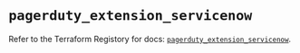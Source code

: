 # `pagerduty_extension_servicenow`

Refer to the Terraform Registory for docs: [`pagerduty_extension_servicenow`](https://registry.terraform.io/providers/pagerduty/pagerduty/2.16.1/docs/resources/extension_servicenow).
